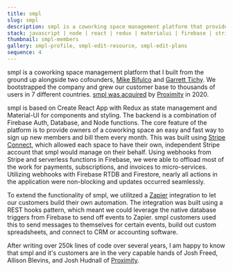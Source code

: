 ```yaml
---
title: smpl
slug: smpl
description: smpl is a coworking space management platform that provides everything a coworking owner needs to run their business.
stack: javascript | node | react | redux | materialui | firebase | stripe | zapier
thumbnail: smpl-members
gallery: smpl-profile, smpl-edit-resource, smpl-edit-plans
sequence: 4
---
```


smpl is a coworking space management platform that I built from the ground up alongside two cofounders, [Mike Bifulco](https://mikebifulco.com) and [Garrett Tichy](https://wearehygge.com). We bootstrapped the company and grew our customer base to thousands of users in 7 different countries. [smpl was acquired](https://thebusinesstimes.com/proximity-space-acquires-north-carolina-software-firm/) by [Proximity](https://www.proximity.space/) in 2020.

smpl is based on Create React App with Redux as state management and Material-UI for components and styling. The backend is a combination of Firebase Auth, Database, and Node functions. The core feature of the platform is to provide owners of a coworking space an easy and fast way to sign up new members and bill them every month. This was built using [Stripe Connect](https://stripe.com/connect), which allowed each space to have their own, independent Stripe account that smpl would manage on their behalf. Using webhooks from Stripe and serverless functions in Firebase, we were able to offload most of the work for payments, subscriptions, and invoices to micro-services. Utilizing webhooks with Firebase RTDB and Firestore, nearly all actions in the application were non-blocking and updates occurred seamlessly.

To extend the functionality of smpl, we utilitzed a [Zapier](https://zapier.com/) integration to let our customers build their own automation. The integration was built using a REST hooks pattern, which meant we could leverage the native database triggers from Firebase to send off events to Zapier. smpl customers used this to send messages to themselves for certain events, build out custom spreadsheets, and connect to CRM or accounting software.

After writing over 250k lines of code over several years, I am happy to know that smpl and it's customers are in the very capable hands of Josh Freed, Allison Blevins, and Josh Hudnall of [Proximity](https://www.proximity.space/).
